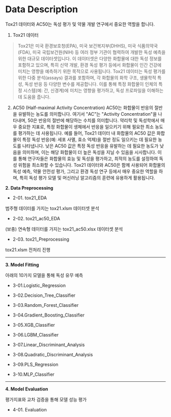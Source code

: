 # Data Description
Tox21 데이터와 AC50는 독성 평가 및 약물 개발 연구에서 중요한 역할을 합니다.

1. Tox21 데이터
> Tox21은 미국 환경보호청(EPA), 미국 보건복지부(DHHS), 미국 식품의약국(FDA), 미국 국립보건원(NIH) 등 여러 정부 기관이 협력하여 개발한 독성 예측을 위한 대규모 데이터셋입니다.
이 데이터셋은 다양한 화합물에 대한 독성 정보를 포함하고 있으며, 특히 신약 개발, 환경 독성 평가 등에서 화합물이 인간 건강에 미치는 영향을 예측하기 위한 목적으로 사용됩니다.
Tox21 데이터는 독성 평가를 위한 다중 분석(assays) 결과를 포함하며, 각 화합물의 화학 구조, 생물학적 특성, 독성 반응 등 다양한 변수를 제공합니다. 이를 통해 특정 화합물이 인체의 특정 시스템(예: 간, 신경계)에 미치는 영향을 평가하고, 독성 프로파일을 이해하는 데 도움을 줍니다.
2. AC50 (Half-maximal Activity Concentration)
AC50는 화합물이 반응의 절반을 유발하는 농도를 의미합니다. 여기서 "AC"는 "Activity Concentration"을 나타내며, 50은 반응의 절반에 해당하는 수치를 의미합니다.
약리학 및 독성학에서 매우 중요한 지표로, 특정 화합물이 생체에서 반응을 일으키기 위해 필요한 최소 농도를 평가하는 데 사용됩니다.
예를 들어, Tox21 데이터 내 화합물의 AC50 값은 화합물이 특정 독성 반응(예: 세포 사멸, 효소 억제)을 절반 정도 일으키는 데 필요한 농도를 나타냅니다. 낮은 AC50 값은 특정 독성 반응을 유발하는 데 필요한 농도가 낮음을 의미하며, 이는 해당 화합물이 더 높은 독성을 지닐 수 있음을 시사합니다.
이를 통해 연구자들은 화합물의 효능 및 독성을 평가하고, 최적의 농도를 설정하여 독성 위험을 최소화할 수 있습니다.
Tox21 데이터와 AC50은 함께 사용되어 화합물의 독성 예측, 약물 안전성 평가, 그리고 환경 독성 연구 등에서 매우 중요한 역할을 하며, 특히 독성 평가 모델 및 머신러닝 알고리즘의 훈련에 유용하게 활용됩니다.



**2. Data Preprocessing**

* 2-01. tox21_EDA


범주형 데이터를 가지는 tox21.xlsm 데이터셋 분석

* 2-02. tox21_ac50_EDA


(보충) 연속형 데이터를 가지는 tox21_ac50.xlsx 데이터셋 분석

* 2-03. tox21_Preprocessing


tox21.xlsm 전처리 진행

---

**3. Model Fitting**


아래의 10가지 모델을 통해 독성 유무 예측


* 3-01.Logistic_Regression


* 3-02.Decision_Tree_Classifier


* 3-03.Random_Forest_Classifier 


* 3-04.Gradient_Boosting_Classifier 


* 3-05.XGB_Classifier


* 3-06.LGBM_Classifier


* 3-07.Linear_Discriminant_Analysis


* 3-08.Quadratic_Discriminant_Analysis


* 3-09.PLS_Regression


* 3-10.MLP_Classifier

---

**4. Model Evaluation**


평가지표와 교차 검증을 통해 모델 성능 평가


* 4-01. Evaluation
